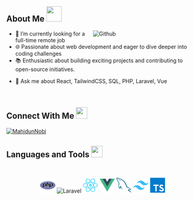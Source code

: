 <h2> About Me  <img src = "https://media2.giphy.com/media/ZGHpWzdOEkMKtwLqdc/giphy.gif?cid=ecf05e47a0n3gi1bfqntqmob8g9aid1oyj2wr3ds3mg700bl&rid=giphy.gif" width="40px" height="40px"></h2>
<img width="55%" align="right" alt="Github" src="https://raw.githubusercontent.com/onimur/.github/master/.resources/git-header.svg" />  

- 🔭 I’m currently looking for a full-time remote job
- 🌐 Passionate about web development and eager to dive deeper into coding challenges
- 📚 Enthusiastic about building exciting projects and contributing to open-source initiatives.

<!-- 👯 I’m looking to collaborate on ... -->
<!-- 🤔 I’m looking for help with ... -->
- 💬 Ask me about React, TailwindCSS, SQL, PHP, Laravel, Vue
<!-- 📫 How to reach me: ... -->
<!-- 😄 Pronouns: ... -->
<!-- ⚡ Fun fact: ... -->

<br>
<h2>Connect With Me <img src = "https://media2.giphy.com/media/al7grkbrCChTAPEfyh/giphy.gif?cid=ecf05e47a0n3gi1bfqntqmob8g9aid1oyj2wr3ds3mg700bl&rid=giphy.gif" width="30px" height="30px"></h2>
<a href="https://www.linkedin.com/in/nikola-mitic-94b30429b/" target="_blank"><img align="center" src="https://raw.githubusercontent.com/rahuldkjain/github-profile-readme-generator/master/src/images/icons/Social/linked-in-alt.svg" alt="MahidunNobi" height="30" width="40" /></a> 

<h2 >Languages and Tools 
  <img src="https://media2.giphy.com/media/QssGEmpkyEOhBCb7e1/giphy.gif?cid=ecf05e47a0n3gi1bfqntqmob8g9aid1oyj2wr3ds3mg700bl&rid=giphy.gif" width="30px" height="30px">
</h2>  
<br>
<p align="center">
  <img src="https://raw.githubusercontent.com/devicons/devicon/master/icons/php/php-original.svg" alt="PHP" width="40" height="40"/>
  <img src="https://upload.wikimedia.org/wikipedia/commons/9/9a/Laravel.svg" alt="Laravel" width="40" height="40"/>
  <img src="https://raw.githubusercontent.com/devicons/devicon/master/icons/react/react-original.svg" alt="React" width="40" height="40"/> 
  <img src="https://raw.githubusercontent.com/devicons/devicon/master/icons/vuejs/vuejs-original.svg" alt="Vue.js" width="40" height="40"/>
  <img src="https://raw.githubusercontent.com/devicons/devicon/master/icons/mysql/mysql-original.svg" alt="SQL" width="40" height="40"/>
  <img src="https://raw.githubusercontent.com/devicons/devicon/master/icons/tailwindcss/tailwindcss-original.svg" alt="Tailwind" width="40" height="40"/>
  <img src="https://raw.githubusercontent.com/devicons/devicon/master/icons/typescript/typescript-original.svg" alt="JavaScript" width="40" height="40"/>
</p>
<br/>

